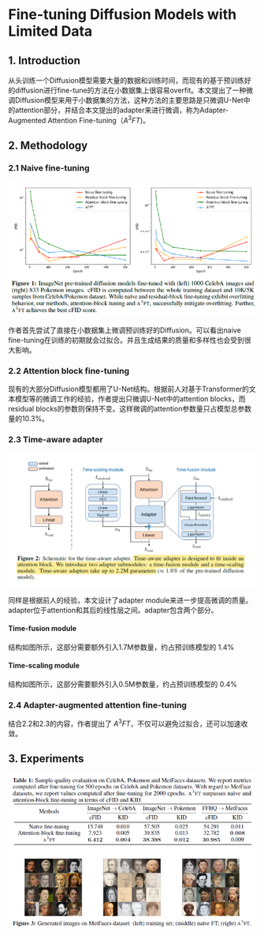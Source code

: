 # Fine-tuning Diffusion Models with Limited Data

## 1. Introduction
从头训练一个Diffusion模型需要大量的数据和训练时间，而现有的基于预训练好的diffusion进行fine-tune的方法在小数据集上很容易overfit。本文提出了一种微调Diffusion模型来用于小数据集的方法，这种方法的主要思路是只微调U-Net中的attention部分，并结合本文提出的adapter来进行微调，称为Adapter-Augmented Attention Fine-tuning（$A^3FT$)。

## 2. Methodology

### 2.1 Naive fine-tuning

![img](res/028/001.PNG)

作者首先尝试了直接在小数据集上微调预训练好的Diffusion。可以看出naive fine-tuning在训练的初期就会过拟合。并且生成结果的质量和多样性也会受到很大影响。

### 2.2 Attention block fine-tuning

现有的大部分Diffusion模型都用了U-Net结构。根据前人对基于Transformer的文本模型等的微调工作的经验，作者提出只微调U-Net中的attention blocks，而residual blocks的参数则保持不变。这样微调的attention参数量只占模型总参数量的10.3%。

### 2.3 Time-aware adapter

![img](res/028/002.PNG)

同样是根据前人的经验，本文设计了adapter module来进一步提高微调的质量。adapter位于attention和其后的线性层之间。adapter包含两个部分。

#### Time-fusion module
结构如图所示，这部分需要额外引入1.7M参数量，约占预训练模型的 1.4%

#### Time-scaling module
结构如图所示，这部分需要额外引入0.5M参数量，约占预训练模型的 0.4%

### 2.4 Adapter-augmented attention fine-tuning
结合2.2和2.3的内容，作者提出了 $A^3FT$，不仅可以避免过拟合，还可以加速收敛。

## 3. Experiments

![img](res/028/003.PNG)
